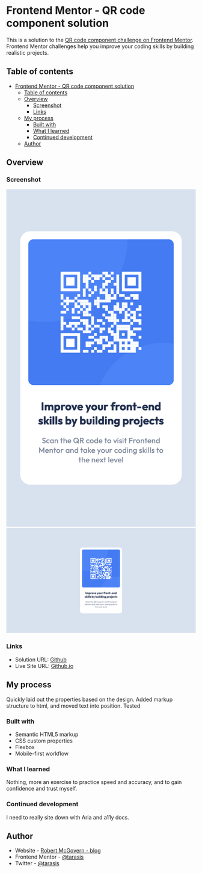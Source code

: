 # Frontend Mentor - QR code component solution

This is a solution to the [QR code component challenge on Frontend Mentor](https://www.frontendmentor.io/challenges/qr-code-component-iux_sIO_H). Frontend Mentor challenges help you improve your coding skills by building realistic projects.

## Table of contents

- [Frontend Mentor - QR code component solution](#frontend-mentor---qr-code-component-solution)
  - [Table of contents](#table-of-contents)
  - [Overview](#overview)
    - [Screenshot](#screenshot)
    - [Links](#links)
  - [My process](#my-process)
    - [Built with](#built-with)
    - [What I learned](#what-i-learned)
    - [Continued development](#continued-development)
  - [Author](#author)

## Overview

### Screenshot

![Mobile](screenshots/mobile.png)
![Desktop](screenshots/desktop.png)

### Links

- Solution URL: [Github](https://github.com/tarasis/tarasis.github.io/tree/main/projects/FrontendMentor/newbie/qr-code-component)
- Live Site URL: [Github.io](https://tarasis.github.io/FrontendMentor/newbie/qr-code-component/)

## My process

Quickly laid out the properties based on the design.
Added markup structure to html, and moved text into position.
Tested

### Built with

- Semantic HTML5 markup
- CSS custom properties
- Flexbox
- Mobile-first workflow

### What I learned

Nothing, more an exercise to practice speed and accuracy, and to gain confidence and trust myself.

### Continued development

I need to really site down with Aria and a11y docs.

## Author

- Website - [Robert McGovern - blog](https://tarasis.net)
- Frontend Mentor - [@tarasis](https://www.frontendmentor.io/profile/tarasis)
- Twitter - [@tarasis](https://www.twitter.com/tarasis)